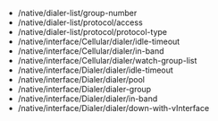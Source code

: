 - /native/dialer-list/group-number
- /native/dialer-list/protocol/access
- /native/dialer-list/protocol/protocol-type
- /native/interface/Cellular/dialer/idle-timeout
- /native/interface/Cellular/dialer/in-band
- /native/interface/Cellular/dialer/watch-group-list
- /native/interface/Dialer/dialer/idle-timeout
- /native/interface/Dialer/dialer/pool
- /native/interface/Dialer/dialer-group
- /native/interface/Dialer/dialer/in-band
- /native/interface/Dialer/dialer/down-with-vInterface
